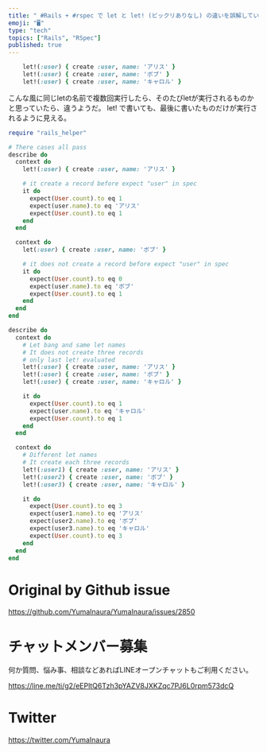 ```yaml
---
title: " #Rails + #rspec で let と let! (ビックリありなし) の違いを誤解していた。遅延評価ってなによ？"
emoji: "🖥"
type: "tech"
topics: ["Rails", "RSpec"]
published: true
---
```


```rb
    let!(:user) { create :user, name: 'アリス' }
    let!(:user) { create :user, name: 'ボブ' }
    let!(:user) { create :user, name: 'キャロル' }
```

こんな風に同じletの名前で複数回実行したら、そのたびletが実行されるものかと思っていたら、違うようだ。
let! で書いても、最後に書いたものだけが実行されるように見える。

```rb
require "rails_helper"

# There cases all pass
describe do
  context do
    let!(:user) { create :user, name: 'アリス' }

    # it create a record before expect "user" in spec
    it do
      expect(User.count).to eq 1
      expect(user.name).to eq 'アリス'
      expect(User.count).to eq 1
    end
  end

  context do
    let(:user) { create :user, name: 'ボブ' }

    # it does not create a record before expect "user" in spec
    it do
      expect(User.count).to eq 0
      expect(user.name).to eq 'ボブ'
      expect(User.count).to eq 1
    end
  end
end

describe do
  context do
    # Let bang and same let names
    # It does not create three records
    # only last let! evaluated
    let!(:user) { create :user, name: 'アリス' }
    let!(:user) { create :user, name: 'ボブ' }
    let!(:user) { create :user, name: 'キャロル' }

    it do
      expect(User.count).to eq 1
      expect(user.name).to eq 'キャロル'
      expect(User.count).to eq 1
    end
  end

  context do
    # Different let names
    # It create each three records
    let!(:user1) { create :user, name: 'アリス' }
    let!(:user2) { create :user, name: 'ボブ' }
    let!(:user3) { create :user, name: 'キャロル' }

    it do
      expect(User.count).to eq 3
      expect(user1.name).to eq 'アリス'
      expect(user2.name).to eq 'ボブ'
      expect(user3.name).to eq 'キャロル'
      expect(User.count).to eq 3
    end
  end
end

```

# Original by Github issue

https://github.com/YumaInaura/YumaInaura/issues/2850








<!-- Update From Qiita API -->

# チャットメンバー募集


何か質問、悩み事、相談などあればLINEオープンチャットもご利用ください。

https://line.me/ti/g2/eEPltQ6Tzh3pYAZV8JXKZqc7PJ6L0rpm573dcQ





# Twitter


https://twitter.com/YumaInaura


<!-- Update From Qiita API -->


